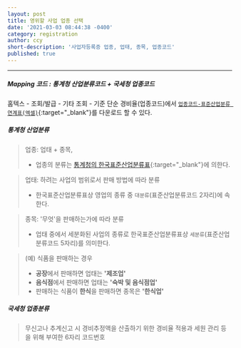 ```yaml
---
layout: post
title: 영위할 사업 업종 선택
date: '2021-03-03 08:44:38 -0400'
category: registration
author: ccy
short-description: '사업자등록증 업종, 업태, 종목, 업종코드'
published: true
---
```


-----


##### **Mapping 코드 : 통계청 산업분류코드 + 국세청 업종코드** 

홈텍스 - 조회/발급 - 기타 조회 - 기준 단순 경비율(업종코드)에서 [`업종코드-표준산업분류 연계표(엑셀)`](https://www.hometax.go.kr/websquare/websquare.wq?w2xPath=/ui/pp/index_pp.xml&tmIdx=1&tm2lIdx=0111050000&tm3lIdx=0111050000){:target="_blank"}를 다운로드 할 수 있다. 


##### **통계청 산업분류**

> 업종: 업태 + 종목, 
> - 업종의 분류는 [통계청의 한국표준산업분류표](https://kssc.kostat.go.kr:8443/ksscNew_web/index.jsp#){:target="_blank"}에 의한다. 


> 업태: 하려는 사업의 범위로서 판매 방법에 따라 분류
> - 한국표준산업분류표상 영업의 종류 중 `대분류`(표준산업분류코드 2자리)에 속한다. 


> 종목: '무엇'을 판매하는가에 따라 분류
> -  업태 중에서 세분화된 사업의 종류로 한국표준산업분류표상 `세분류`(표준산업분류코드 5자리)를 의미한다. 

> (예) 식품을 판매하는 경우 
> - **공장**에서 판매하면 업태는 **'제조업'**
> - **음식점**에서 판매하면 업태는 **'숙박 및 음식점업'**
> - 판매하는 식품이 **한식**을 판매하면 종목은 **'한식업'**


##### **국세청 업종분류**

> 무신고나 추계신고 시 경비추정액을 산출하기 위한 경비율 적용과 세원 관리 등을 위해 부여한 6자리 코드번호 
